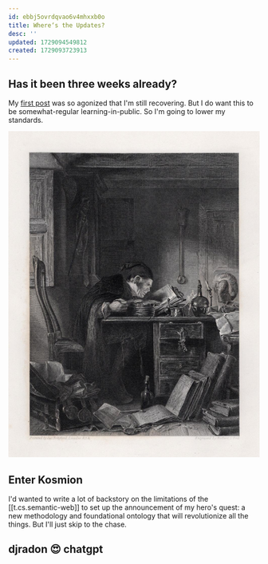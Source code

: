 ```yaml
---
id: ebbj5ovrdqvao6v4mhxxb0o
title: Where‘s the Updates?
desc: ''
updated: 1729094549812
created: 1729093723913
---
```


## Has it been three weeks already?

My [first post](https://theoldmaninthecave.substack.com/p/lets-reboot-the-semantic-web-with-alternate-realities) was so agonized that I'm still recovering. But I do want this to be somewhat-regular learning-in-public. So I'm going to lower my standards. 

![](/assets/images/2024-10-08-10-10-13.png)

## Enter Kosmion

I'd wanted to write a lot of backstory on the limitations of the [[t.cs.semantic-web]] to set up the announcement of my hero's quest: a new methodology and foundational ontology that will revolutionize all the things. But I'll just skip to the chase. 

## djradon 😍 chatgpt

